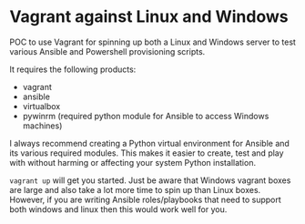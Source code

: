 # Vagrant against Linux and Windows

POC to use Vagrant for spinning up both a Linux and Windows server to test various Ansible and Powershell provisioning scripts.  

It requires the following products:

- vagrant
- ansible
- virtualbox
- pywinrm (required python module for Ansible to access Windows machines)

I always recommend creating a Python virtual environment for Ansible and its various required modules. This makes it easier to create, test and play with without harming or affecting your system Python installation.

`vagrant up` will get you started. Just be aware that Windows vagrant boxes are large and also take a lot more time to spin up than Linux boxes. However, if you are writing Ansible roles/playbooks that need to support both windows and linux then this would work well for you.

